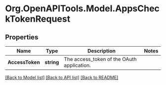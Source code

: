 # Org.OpenAPITools.Model.AppsCheckTokenRequest

## Properties

Name | Type | Description | Notes
------------ | ------------- | ------------- | -------------
**AccessToken** | **string** | The access_token of the OAuth application. | 

[[Back to Model list]](../README.md#documentation-for-models) [[Back to API list]](../README.md#documentation-for-api-endpoints) [[Back to README]](../README.md)


